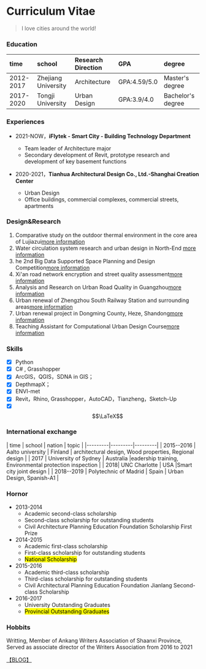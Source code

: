 # Curriculum Vitae
> I love cities around the world!

### Education

| time | school | Research Direction | GPA | degree |
|:---------|:---------|:---------|:---------|:---------|
| 2012- 2017    | Zhejiang University | Architecture    |  GPA:4.59/5.0 | Master's degree   |
| 2017- 2020   | Tongji University | Urban Design    |  GPA:3.9/4.0  |Bachelor's degree   |
       
### Experiences
- 2021-NOW，**iFlytek - Smart City - Building Technology Department**
    - Team leader of Architecture major
    - Secondary development of Revit, prototype research and development of key basement functions

- 2020-2021，**Tianhua Architectural Design Co., Ltd.-Shanghai Creation Center**
    - Urban Design
    - Office buildings, commercial complexes, commercial streets, apartments

### Design\&Research
1. Comparative study on the outdoor thermal environment in the core area of Lujiazui[more information](paper1.pdf)
2. Water circulation system research and urban design in North-End [more information](./research/2018-smartisland.md)
3. he 2nd Big Data Supported Space Planning and Design Competition[more information](./research/2018-smartisland.md)
4. Xi'an road network encryption and street quality assessment[more information](./research/2018-smartisland.md)
5. Analysis and Research on Urban Road Quality in Guangzhou[more information](./research/2018-smartisland.md)
6. Urban renewal of Zhengzhou South Railway Station and surrounding areas[more information](./research/2018-smartisland.md)
7. Urban renewal project in Dongming County, Heze, Shandong[more information](./research/2018-smartisland.md)
8. Teaching Assistant for Computational Urban Design Course[more information](./research/2018-smartisland.md)


### Skills 
- [x] Python
- [x] C# , Grasshopper
- [x] ArcGIS，QGIS，SDNA in GIS；
- [x] DepthmapX；
- [x] ENVI-met
- [x] Revit，Rhino, Grasshopper，AutoCAD，Tianzheng，Sketch-Up
- [x] $$\LaTeX$$

### International exchange

| time | school | nation | topic |
|---------|---------|---------|
| 2015--2016 | Aalto university   |  Finland | architectural design, Wood properties, Regional design    |
| 2017 | University of Sydney    |  Australia  |eadership training, Environmental protection inspection    |
| 2018| UNC Charlotte    |  USA  |Smart city joint design    |
| 2018--2019 | Polytechnic of Madrid    | Spain  | Urban Design, Spanish-A1    |
                

### Hornor
- 2013-2014  
    - Academic second-class scholarship    
    - Second-class scholarship for outstanding students   
    - Civil Architecture Planning Education Foundation Scholarship First Prize
- 2014-2015  
    - Academic first-class scholarship 
    - First-class scholarship for outstanding students  
    - <mark>National Scholarship</mark>
- 2015-2016  
    - Academic third-class scholarship  
    - Third-class scholarship for outstanding students  
    - Civil Architectural Planning Education Foundation Jianlang Second-class Scholarship
- 2016-2017  
    - University Outstanding Graduates
    - <mark>Provincial Outstanding Graduates</mark>

### Hobbits
Writting, Member of Ankang Writers Association of Shaanxi Province, Served as associate director of the Writers Association from 2016 to 2021

[【BLOG】](https://xupeiziyan.github.io/playground)
